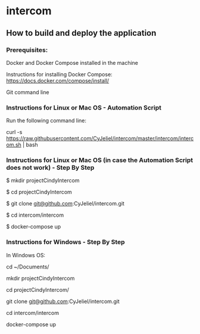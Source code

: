 # intercom

## How to build and deploy the application 
### Prerequisites:
Docker and Docker Compose installed in the machine

Instructions for installing Docker Compose: https://docs.docker.com/compose/install/

Git command line

### Instructions for Linux or Mac OS - Automation Script

Run the following command line:

curl -s https://raw.githubusercontent.com/CyJeliel/intercom/master/intercom/intercom.sh | bash

### Instructions for Linux or Mac OS (in case the Automation Script does not work) - Step By Step

$ mkdir projectCindyIntercom

$ cd projectCindyIntercom

$ git clone git@github.com:CyJeliel/intercom.git

$ cd intercom/intercom

$ docker-compose up

### Instructions for Windows - Step By Step

In Windows OS:

cd ~/Documents/

mkdir projectCindyIntercom

cd projectCindyIntercom/

git clone git@github.com:CyJeliel/intercom.git

cd intercom/intercom

docker-compose up
